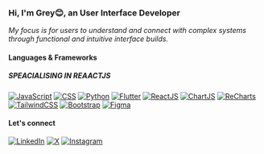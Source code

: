 <h3> Hi, I'm Grey😊, an User Interface Developer</h3>
<i>My focus is for users to understand and connect with complex systems <br/> through functional and intuitive interface builds.</i>

<h4>Languages & Frameworks</h4>
<h5>SPEACIALISING IN REAACTJS</h5>

[![JavaScript](https://img.shields.io/badge/-JavaScript-F7DF1C?style=flat&logo=javascript&logoColor=black)](https://developer.mozilla.org/en-US/docs/Web/JavaScript)
[![CSS](https://img.shields.io/badge/-CSS-1572B6?style=flat&logo=css3&logoColor=white)](https://developer.mozilla.org/en-US/docs/Web/CSS)
[![Python](https://img.shields.io/badge/-Python-3776AB?style=flat&logo=python&logoColor=white)](https://www.python.org/)
[![Flutter](https://img.shields.io/badge/-Flutter-02569B?style=flat&logo=flutter&logoColor=white)](https://flutter.dev/)
[![ReactJS](https://img.shields.io/badge/-React-61DAFB?style=flat&logo=react&logoColor=white)](https://reactjs.org/)
[![ChartJS](https://img.shields.io/badge/-Chart.js-F5793F?style=flat&logo=chartjs&logoColor=white)](https://www.chartjs.org/)
[![ReCharts](https://img.shields.io/badge/-ReCharts-000000?style=flat&logo=react&logoColor=white)](https://recharts.org/en-US/)
[![TailwindCSS](https://img.shields.io/badge/-Tailwind%20CSS-06B6D4?style=flat&logo=tailwind-css&logoColor=white)](https://tailwindcss.com/)
[![Bootstrap](https://img.shields.io/badge/-Bootstrap-563D7C?style=flat&logo=bootstrap&logoColor=white)](https://getbootstrap.com/)
[![Figma](https://img.shields.io/badge/-Figma-F24E1E?style=flat&logo=figma&logoColor=white)](https://www.figma.com/)


<h4>Let's connect</h4>

[![LinkedIn](https://img.shields.io/badge/-LinkedIn-blue?style=flat&logo=linkedin&logoColor=white)](https://www.linkedin.com/in/kuunibeGracious)
[![X](https://img.shields.io/badge/-X-000000?style=flat&logo=x&logoColor=white)](https://x.com/greykuunibe)
[![Instagram](https://img.shields.io/badge/-Instagram-E4405F?style=flat&logo=instagram&logoColor=white)](https://www.instagram.com/graciouskuunibe)



